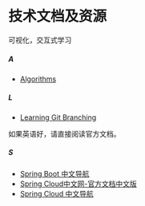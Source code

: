 # 技术文档及资源

可视化，交互式学习

##### A
+ [Algorithms](https://www.cs.usfca.edu/~galles/visualization/Algorithms.html)

##### L
+ [Learning Git Branching](https://learngitbranching.js.org/)


如果英语好，请直接阅读官方文档。

##### S
+ [Spring Boot 中文导航](http://springboot.fun/)
+ [Spring Cloud中文网-官方文档中文版](https://springcloud.cc/)
+ [Spring Cloud 中文导航](http://springcloud.fun/)